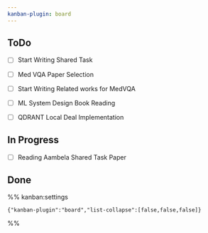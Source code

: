 ```yaml
---
kanban-plugin: board
---
```


## ToDo

- [ ] Start Writing Shared Task
- [ ] Med VQA Paper Selection
- [ ] Start Writing Related works for MedVQA
- [ ] ML System Design Book Reading
- [ ] QDRANT Local Deal Implementation


## In Progress

- [ ] Reading Aambela Shared Task Paper


## Done





%% kanban:settings
```
{"kanban-plugin":"board","list-collapse":[false,false,false]}
```
%%